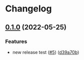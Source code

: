 # Changelog

## [0.1.0](https://github.com/ChristopherFry/kpt-backstage-plugins/compare/cfry-backstage-plugin-cad-backend-v0.0.1...cfry-backstage-plugin-cad-backend-v0.1.0) (2022-05-25)


### Features

* new release test ([#5](https://github.com/ChristopherFry/kpt-backstage-plugins/issues/5)) ([d39a70b](https://github.com/ChristopherFry/kpt-backstage-plugins/commit/d39a70bd503a9999bcff06eb3ad409fb04afa2ab))

